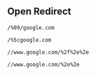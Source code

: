 ## Open Redirect

```
/%09/google.com
```

```
/%5cgoogle.com
```

```
//www.google.com/%2f%2e%2e
```

```
//www.google.com/%2e%2e
```